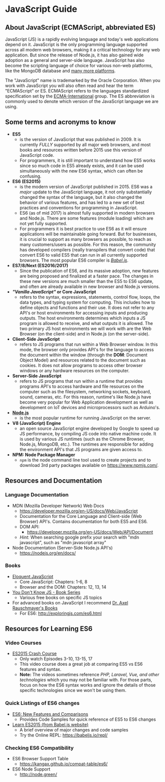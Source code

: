 # JavaScript Guide

## About JavaScript (ECMAScript, abbreviated ES)

JavaScript (JS) is a rapidly evolving language and today's web applications depend on it. JavaScript is the only programming language supported across all modern web browsers, making it a critical technology for any web application. But since the release of Node.js, it has also gained wide adoption as a general and server-side language. JavaScript has also become the scripting language of choice for various non-web platforms, like the MongoDB database and [many more platforms](https://en.wikipedia.org/wiki/JavaScript#Uses_outside_Web_pages).

The "JavaScript" name is trademarked by the Oracle Corporation. When you work with JavaScript you will also often read and hear the term "ECMAScript" or ES. ECMAScript refers to the languages standardized specification set by the [ECMA-International](http://www.ecma-international.org/) group. The ES abbreviation is commonly used to denote which version of the JavaScript language we are using.

## Some terms and acronyms to know

- **ES5**
    + is the version of JavaScript that was published in 2009. It is currently *FULLY* supported by all major web browsers, and most books and resources written before 2015 use this version of JavaScript code.
    + For programmers, it is still important to understand how ES5 works since so much code in ES5 already exists, and it can be used simultaneously with the new ES6 syntax, which can often be confusing.
- **ES6 (ES2015)**
    + is the modern version of JavaScript published in 2015. ES6 was a _major_ update to the JavaScript language, it not only substantially changed the syntax of the language, but it also changed the behavior of various features, and has led to a new set of best practices and conventions for programming in JavaScript.
    + ES6 (as of mid 2017) is almost fully supported in modern browsers and Node.js. There are some features (module loading) which are not yet fully supported.
    + For programmers it is best practice to use ES6 as it will ensure applications will be maintainable going forward. But for businesses, it is crucial to support as many browsers as possible, to reach as many customers/users as possible. For this reason, the community has developed compilers (really transpilers that convert code) that convert ES6 to valid ES5 that can run in all currently supported browsers. The most popular ES6 compiler is [*Babel.js*](https://babeljs.io/).
- **ES7/8/Next (ES2016/2017)**
    + Since the publication of ES6, and its massive adoption, new features are being proposed and finalized at a faster pace. The changes in these new versions are much smaller than the ES5 to ES6 update, and often are already available in new browser and Node.js versions.
- **_"Vanilla JavaScript"_ or Core JavaScript**
    + refers to the syntax, expressions, statements, control flow, loops, the data types, and typing system for computing. This includes how to define objects and functions and their use.  It does not refer to any API's or host environments for accessing inputs and producing outputs. The host environments determines which inputs a JS program is allowed to receive, and what outputs it is allowed. The two primary JS host environments we will work with are the Web Browser (on the client-side) and in Node.js (on the server-side).
- **Client-Side JavaScript**
    + refers to JS programs that run within a Web Browser window. In this mode, the browser only provides API's for the language to access the document within the window (through the **DOM**: Document Object Model) and resources related to the document such as cookies. It does not allow programs to access other browser windows or any hardware resources on the computer.
- **Server-Side JavaScript**
    + refers to JS programs that run within a runtime that provides programs API's to access hardware and file resources on the computer such as the filesystem, networking sockets, keyboard, sound, cameras, etc. For this reason, runtime's like Node.js have become very popular for Web Application development as well as development on IoT devices and microprocessors such as Arduino's.
- **[Node.js](https://nodejs.org/en/)**
    + is the most popular runtime for running JavaScript on the server.
- **V8 (JavaScript) Engine**
    + an open source JavaScript engine developed by Google to speed up JS performance, by compiling JS code into native machine code. It is used by various JS runtimes (such as the Chrome Browser, Node.js, MongoDB, etc.). The runtimes are responsible for adding the environment API's that JS programs are given access to.
- **NPM: Node Package Manager**
    + `npm` is the node command line tool used to create projects and to download 3rd party packages available on https://www.npmjs.com/.


## Resources and Documentation


### Language Documentation

- MDN (Mozilla Developer Network) Web Docs 
    + https://developer.mozilla.org/en-US/docs/Web/JavaScript
    + Documentation for the Core Language and Client-side (Web Browser) API's. Contains documentation for both ES5 and ES6.
    + DOM API:
        * https://developer.mozilla.org/en-US/docs/Web/API/Document
    + _Hint:_ When searching google prefix your search with "mdn javascript", such as "mdn javascript array"
- Node Documentation (Server-Side Node.js API's)
    + https://nodejs.org/en/docs/
    

### Books

- [Eloquent JavaScript](http://eloquentjavascript.net/index.html)
    + Core JavaScript: Chapters: 1-6, 8
    + Browser and the DOM: Chapters: 12, 13, 14
- [You Don't Know JS - Book Series](https://github.com/getify/You-Dont-Know-JS)
    + Various free books on specific JS topics
- For advanced books on JavaScript I recommend [Dr. Axel Rauschmayer's Books](http://exploringjs.com/)
    + For ES6: http://exploringjs.com/es6.html

## Resources for Learning ES6

### Video Courses

- [ES2015 Crash Course](https://laracasts.com/series/es6-cliffsnotes)
    + Only watch Episodes 3-10, 13-15, 17
    + This video course does a great job at comparing ES5 vs ES6 features and syntax.
    + **Note:** The videos sometimes reference _PHP, Laravel, Vue, and other technologies_ which you may not be familiar with. For those parts, focus on how the ES6 syntax works and ignore the details of those specific technologies since we won't be using them.


### Quick Listings of ES6 changes

- [ES6: New Features and Comparisons](http://es6-features.org/#Constants)
    + Provides Code Samples for quick reference of ES5 to ES6 changes
- [Learn ES2015 (from Babel.js website)](https://babeljs.io/learn-es2015/)
    + A brief overview of major changes and code samples
    + Try the Online REPL: https://babeljs.io/repl/


### Checking ES6 Compatibility

- ES6 Browser Support Table
    + https://kangax.github.io/compat-table/es6/
- ES6 Node Support
    + http://node.green/
    
